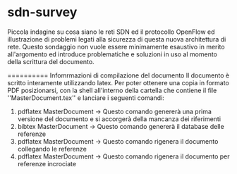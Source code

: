 sdn-survey
==========

Piccola indagine su cosa siano le reti SDN ed il protocollo OpenFlow ed illustrazione di problemi legati alla sicurezza di questa nuova architettura di rete. Questo sondaggio non vuole essere minimamente esaustivo in merito all'argomento ed introduce problematiche e soluzioni in uso al momento della scrittura del documento.


==========
Infomrmazioni di compilazione del documento
Il documento è scritto interamente utilizzando latex. Per poter ottenere una copia in formato PDF posizionarsi, con la shell all'interno della cartella che contiene il file ''MasterDocument.tex'' e lanciare i seguenti comandi:

1) pdflatex MasterDocument		-> Questo comando genererà una prima versione del documento e si accorgerà della mancanza dei riferimenti
2) bibtex MasterDocument		-> Questo comando genererà il database delle referenze
3) pdflatex MasterDocument		-> Questo comando rigenera il documento collegando le referenze
4) pdflatex MasterDocument		-> Questo comando rigenera il documento per referenze incrociate